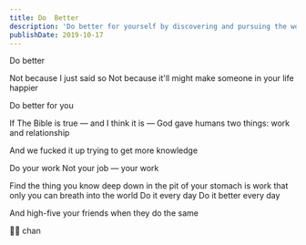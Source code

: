 ```yaml
---
title: Do  Better
description: 'Do better for yourself by discovering and pursuing the work that only you can bring to the world, and support friends in their journey for self-improvement.'
publishDate: 2019-10-17
---
```


Do better

Not because I just said so
Not because it'll might make someone in your life happier

Do better for you

If The Bible is true — and I think it is —
God gave humans two things: work and relationship

And we fucked it up trying to get more knowledge

Do your work
Not your job — your work

Find the thing you know deep down in the pit of your stomach is work that only you can breath into the world
Do it every day
Do it better every day

And high-five your friends when they do the same

🏋️‍♂️ chan
